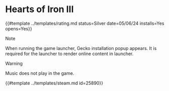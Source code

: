 # Hearts of Iron III

{{#template ../templates/rating.md status=Silver date=05/06/24 installs=Yes opens=Yes}}

> [!NOTE]
> When running the game launcher, Gecko installation popup appears. It is required for the launcher to render online content in launcher.

> [!WARNING]
> Music does not play in the game.

{{#template ../templates/steam.md id=25890}}